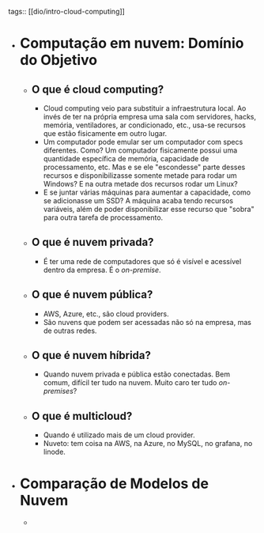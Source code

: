 tags:: [[dio/intro-cloud-computing]]

- # Computação em nuvem: Domínio do Objetivo
	- ## O que é cloud computing?
		- Cloud computing veio para substituir a infraestrutura local. Ao invés de ter na própria empresa uma sala com servidores, hacks, memória, ventiladores, ar condicionado, etc., usa-se recursos que estão fisicamente em outro lugar.
		- Um computador pode emular ser um computador com specs diferentes. Como? Um computador fisicamente possui uma quantidade específica de memória, capacidade de processamento, etc. Mas e se ele "escondesse" parte desses recursos e disponibilizasse somente metade para rodar um Windows? E na outra metade dos recursos rodar um Linux?
		- E se juntar várias máquinas para aumentar a capacidade, como se adicionasse um SSD? A máquina acaba tendo recursos variáveis, além de poder disponibilizar esse recurso que "sobra" para outra tarefa de processamento.
	- ## O que é nuvem privada?
		- É ter uma rede de computadores que só é visível e acessível dentro da empresa. É o *on-premise*.
	- ## O que é nuvem pública?
		- AWS, Azure, etc., são cloud providers.
		- São nuvens que podem ser acessadas não só na empresa, mas de outras redes.
	- ## O que é nuvem híbrida?
		- Quando nuvem privada e pública estão conectadas. Bem comum, difícil ter tudo na nuvem. Muito caro ter tudo *on-premises*?
	- ## O que é multicloud?
		- Quando é utilizado mais de um cloud provider.
		- Nuveto: tem coisa na AWS, na Azure, no MySQL, no grafana, no linode.
- # Comparação de Modelos de Nuvem
	-